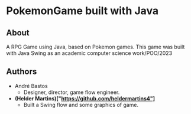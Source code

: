 # PokemonGame built with Java

## About
A RPG Game using Java, based on Pokemon games. This game was built with Java Swing as an academic computer science work/POO/2023

## Authors
- André Bastos
    * Designer, director, game flow engineer.
- **(Helder Martins)["https://github.com/heldermartins4"]**
    * Built a Swing flow and some graphics of game.